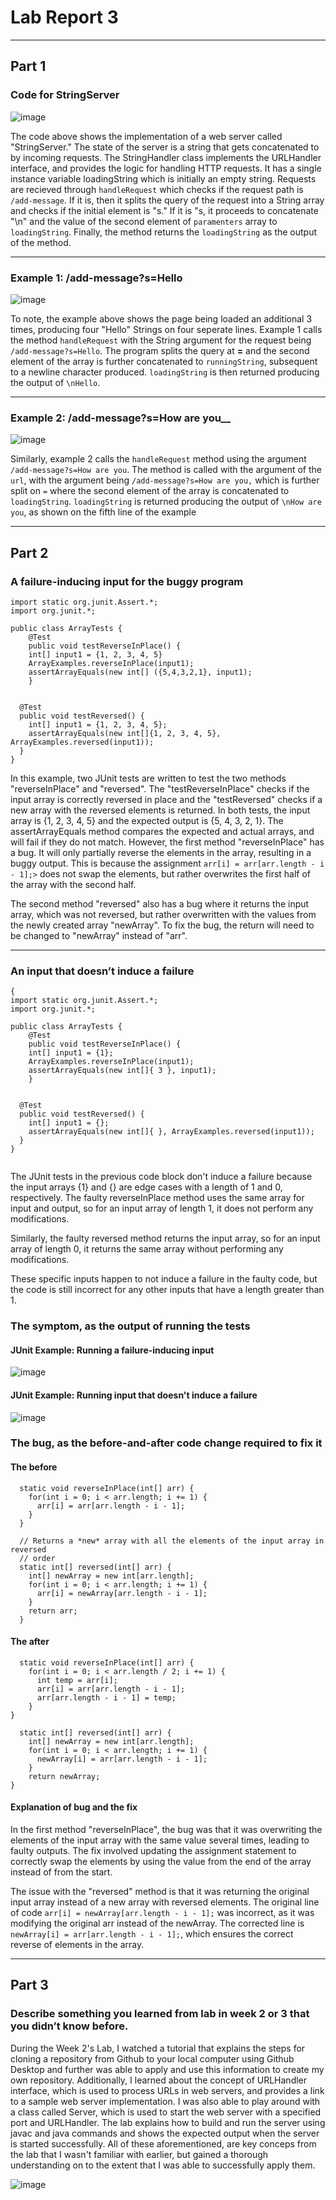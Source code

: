 # Lab Report 3

---

## Part 1

### Code for StringServer
![image](https://user-images.githubusercontent.com/114371214/215438771-640d4327-46b2-4f61-a696-c29ed39c8fe8.png)

The code above shows the implementation of a web server called "StringServer." The state of the server is a string that gets concatenated to by incoming requests. The StringHandler class implements the URLHandler interface, and provides the logic for handling HTTP requests. It has a single instance variable loadingString which is initially an empty string. Requests are recieved through `handleRequest` which checks if the request path is `/add-message`. If it is, then it splits the query of the request into a String array and checks if the initial element is "s." If it is "s, it proceeds to concatenate "\n" and the value of the second element of `paramenters` array to `loadingString`. Finally, the method returns the `loadingString` as the output of the method. 


---
### Example 1: /add-message?s=Hello
![image](https://user-images.githubusercontent.com/114371214/215437572-bcc9bcaf-4780-4089-8b2c-576d707e2635.png)


To note, the example above shows the page being loaded an additional 3 times, producing four "Hello" Strings on four seperate lines. Example 1 calls the method `handleRequest` with the String argument for the request being `/add-message?s=Hello`. The program splits the query at **=** and the second element of the array is further concatenated to `runningString`, subsequent to a newline character produced. `loadingString` is then returned producing the output of `\nHello`. 

---
### Example 2: /add-message?s=How are you__
![image](https://user-images.githubusercontent.com/114371214/215438110-808e5e87-0878-4079-8c26-0b35a50660df.png)

Similarly, example 2 calls the `handleRequest` method using the argument `/add-message?s=How are you`. The method is called with the argument of the `url`, with the argument being `/add-message?s=How are you,` which is further split on `=` where the second element of the array is concatenated to `loadingString`. `loadingString` is returned producing the output of `\nHow are you`, as shown on the fifth line of the example


---

## Part 2
### A failure-inducing input for the buggy program

```
import static org.junit.Assert.*;
import org.junit.*;

public class ArrayTests {
	@Test 
	public void testReverseInPlace() {
    int[] input1 = {1, 2, 3, 4, 5}
    ArrayExamples.reverseInPlace(input1);
    assertArrayEquals(new int[] ({5,4,3,2,1}, input1);
	}


  @Test
  public void testReversed() {
    int[] input1 = {1, 2, 3, 4, 5};
    assertArrayEquals(new int[]{1, 2, 3, 4, 5}, ArrayExamples.reversed(input1));
  }
}

```

In this example, two JUnit tests are written to test the two methods "reverseInPlace" and "reversed". The "testReverseInPlace" checks if the input array is correctly reversed in place and the "testReversed" checks if a new array with the reversed elements is returned. In both tests, the input array is {1, 2, 3, 4, 5} and the expected output is {5, 4, 3, 2, 1}. The assertArrayEquals method compares the expected and actual arrays, and will fail if they do not match. However, the first method "reverseInPlace" has a bug. It will only partially reverse the elements in the array, resulting in a buggy output. This is because the assignment `arr[i] = arr[arr.length - i - 1];>` does not swap the elements, but rather overwrites the first half of the array with the second half.

The second method "reversed" also has a bug where it returns the input array, which was not reversed, but rather overwritten with the values from the newly created array "newArray". To fix the bug, the return will need to be changed to "newArray" instead of "arr".

---
### An input that doesn’t induce a failure

```
{
import static org.junit.Assert.*;
import org.junit.*;

public class ArrayTests {
	@Test 
	public void testReverseInPlace() {
    int[] input1 = {1};
    ArrayExamples.reverseInPlace(input1);
    assertArrayEquals(new int[]{ 3 }, input1);
	}


  @Test
  public void testReversed() {
    int[] input1 = {};
    assertArrayEquals(new int[]{ }, ArrayExamples.reversed(input1));
  }
}


```
The JUnit tests in the previous code block don't induce a failure because the input arrays {1} and {} are edge cases with a length of 1 and 0, respectively. The faulty reverseInPlace method uses the same array for input and output, so for an input array of length 1, it does not perform any modifications.

Similarly, the faulty reversed method returns the input array, so for an input array of length 0, it returns the same array without performing any modifications.

These specific inputs happen to not induce a failure in the faulty code, but the code is still incorrect for any other inputs that have a length greater than 1.

### The symptom, as the output of running the tests
#### JUnit Example: Running a failure-inducing input
![image](https://user-images.githubusercontent.com/114371214/215448366-99a69c04-cd90-4a1d-90ce-6ad43fbbe37e.png)

#### JUnit Example: Running input that doesn't induce a failure
![image](https://user-images.githubusercontent.com/114371214/215444678-cad667c5-9b57-4797-bb03-ee78784fc9f9.png)



### The bug, as the before-and-after code change required to fix it
#### The before
```
  static void reverseInPlace(int[] arr) {
    for(int i = 0; i < arr.length; i += 1) {
      arr[i] = arr[arr.length - i - 1];
    }
  }

  // Returns a *new* array with all the elements of the input array in reversed
  // order
  static int[] reversed(int[] arr) {
    int[] newArray = new int[arr.length];
    for(int i = 0; i < arr.length; i += 1) {
      arr[i] = newArray[arr.length - i - 1];
    }
    return arr;
  }
```

#### The after

```
  static void reverseInPlace(int[] arr) {
    for(int i = 0; i < arr.length / 2; i += 1) {
      int temp = arr[i];
      arr[i] = arr[arr.length - i - 1];
      arr[arr.length - i - 1] = temp;
    }
}

  static int[] reversed(int[] arr) {
    int[] newArray = new int[arr.length];
    for(int i = 0; i < arr.length; i += 1) {
      newArray[i] = arr[arr.length - i - 1];
    }
    return newArray;
}
```


#### Explanation of bug and the fix 

In the first method "reverseInPlace", the bug was that it was overwriting the elements of the input array with the same value several times, leading to faulty outputs. The fix involved updating the assignment statement to correctly swap the elements by using the value from the end of the array instead of from the start.

The issue with the "reversed" method is that it was returning the original input array instead of a new array with reversed elements. The original line of code `arr[i] = newArray[arr.length - i - 1];` was incorrect, as it was modifying the original arr instead of the newArray. The corrected line is `newArray[i] = arr[arr.length - i - 1];`, which ensures the correct reverse of elements in the array. 

---

## Part 3
### Describe something you learned from lab in week 2 or 3 that you didn’t know before.
During the Week 2's Lab, I watched a tutorial that explains the steps for cloning a repository from Github to your local computer using Github Desktop and further was able to apply and use this information to create my own repository. Additionally, I learned about the concept of URLHandler interface, which is used to process URLs in web servers, and provides a link to a sample web server implementation. I was also able to play around with a class called Server, which is used to start the web server with a specified port and URLHandler. The lab explains how to build and run the server using javac and java commands and shows the expected output when the server is started successfully. All of these aforementioned, are key conceps from the lab that I wasn't familiar with earlier, but gained a thorough understanding on to the extent that I was able to successfully apply them.


![image](https://user-images.githubusercontent.com/114371214/215430627-b1141f6f-dc14-4e60-bdca-05c6a86e625a.png)

